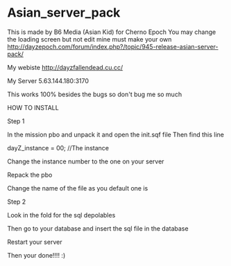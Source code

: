 Asian_server_pack
=================

This is made by B6 Media (Asian Kid) for Cherno Epoch
You may change the loading screen but not edit mine must make your own
http://dayzepoch.com/forum/index.php?/topic/945-release-asian-server-pack/

My webiste
http://dayzfallendead.cu.cc/

My Server
5.63.144.180:3170

This works 100% besides the bugs so don't bug me so much

HOW TO INSTALL
 
Step 1

In the mission pbo and unpack it and open the init.sqf file
Then find this line



dayZ_instance =  00;					//The instance


Change the instance number to the one on your server

Repack the pbo

Change the name of the file as you default one is

Step 2

Look in the fold for the sql depolables

Then go to your database and insert the sql file in the database

Restart your server 

​Then your done!!!!  :) 

